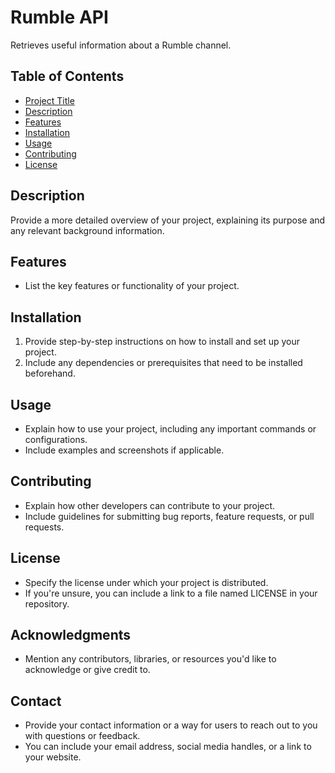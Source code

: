 # Rumble API

Retrieves useful information about a Rumble channel.

## Table of Contents

- [Project Title](#project-title)
- [Description](#description)
- [Features](#features)
- [Installation](#installation)
- [Usage](#usage)
- [Contributing](#contributing)
- [License](#license)

## Description

Provide a more detailed overview of your project, explaining its purpose and any relevant background information.

## Features

- List the key features or functionality of your project.

## Installation

1. Provide step-by-step instructions on how to install and set up your project.
2. Include any dependencies or prerequisites that need to be installed beforehand.

## Usage

- Explain how to use your project, including any important commands or configurations.
- Include examples and screenshots if applicable.

## Contributing

- Explain how other developers can contribute to your project.
- Include guidelines for submitting bug reports, feature requests, or pull requests.

## License

- Specify the license under which your project is distributed.
- If you're unsure, you can include a link to a file named LICENSE in your repository.

## Acknowledgments

- Mention any contributors, libraries, or resources you'd like to acknowledge or give credit to.

## Contact

- Provide your contact information or a way for users to reach out to you with questions or feedback.
- You can include your email address, social media handles, or a link to your website.

